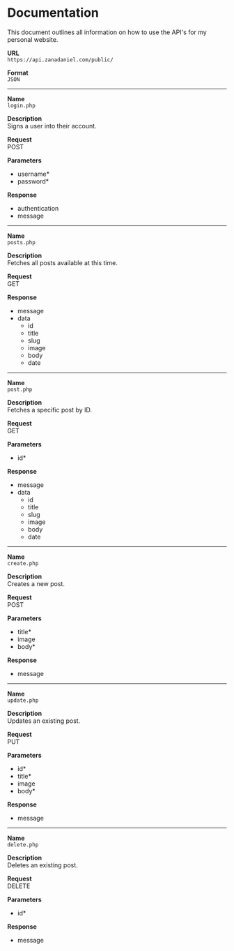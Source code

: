 # Documentation
This document outlines all information on how to use the API's for my personal website.

**URL**<br>
`https://api.zanadaniel.com/public/`

**Format**<br>
`JSON`

---

**Name**<br>
`login.php`

**Description**<br>
Signs a user into their account.

**Request**<br>
POST

**Parameters**<br>
- username*
- password*

**Response**<br>
- authentication
- message

---

**Name**<br>
`posts.php`

**Description**<br>
Fetches all posts available at this time.

**Request**<br>
GET

**Response**<br>
- message
- data
  - id
  - title
  - slug
  - image
  - body
  - date

---

**Name**<br>
`post.php`

**Description**<br>
Fetches a specific post by ID.

**Request**<br>
GET

**Parameters**<br>
- id*

**Response**<br>
- message
- data
  - id
  - title
  - slug
  - image
  - body
  - date

---

**Name**<br>
`create.php`

**Description**<br>
Creates a new post.

**Request**<br>
POST

**Parameters**<br>
- title*
- image
- body*

**Response**<br>
- message

---

**Name**<br>
`update.php`

**Description**<br>
Updates an existing post.

**Request**<br>
PUT

**Parameters**<br>
- id*
- title*
- image
- body*

**Response**<br>
- message

---

**Name**<br>
`delete.php`

**Description**<br>
Deletes an existing post.

**Request**<br>
DELETE

**Parameters**<br>
- id*

**Response**<br>
- message